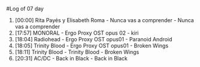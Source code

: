 #Log of 07 day

1. [00:00] Rita Payés y Elisabeth Roma - Nunca vas a comprender - Nunca vas a comprender
1. [17:57] MONORAL - Ergo Proxy OST opus 02 - kiri
1. [18:04] Radiohead - Ergo Proxy OST opus01 - Paranoid Android
1. [18:05] Trinity Blood - Ergo Proxy OST opus01 - Broken Wings
1. [18:11] Trinity Blood - Trinity Blood - Broken Wings
1. [20:31] AC/DC - Back in Black - Back in Black
